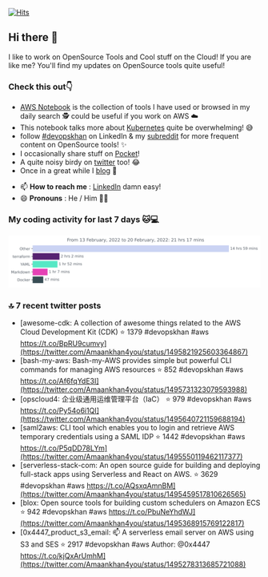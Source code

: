 [![Hits](https://hits.seeyoufarm.com/api/count/incr/badge.svg?url=https%3A%2F%2Fgithub.com%2Fakhan4u%2Fhit-counter&count_bg=%2379C83D&title_bg=%23555555&icon=&icon_color=%23E7E7E7&title=visits&edge_flat=false)](https://hits.seeyoufarm.com)

## Hi there 👋

I like to work on OpenSource Tools and Cool stuff on the Cloud! If you are like me? You'll find my updates on OpenSource tools quite useful!

### Check this out👇

* [AWS Notebook](https://histre.com/public/notebooks/dnllyanu/aws/) is the collection of tools I have used or browsed in my daily search 🕵️ could be useful if you work on AWS ☁️
* This notebook talks more about [Kubernetes](https://histre.com/public/notebooks/6uxdvo3y/kubernetes/) quite be overwhelming! 😅
* follow [#devopskhan](https://www.linkedin.com/feed/hashtag/devopskhan/) on LinkedIn & my [subreddit](https://www.reddit.com/r/devopskhan/) for more frequent content on OpenSource tools! ✨
* I occasionally share stuff on [Pocket](https://getpocket.com/@ej6g8d1dp2829A16a9Tf5d4T6bAMp3d8791rejDe86yem3bm4e14ex4fT4dluk29)!
* A quite noisy birdy on [twitter](https://twitter.com/Amaankhan4you) too! 😂
* Once in a great while I [blog](https://linuxparrot.com/) 😬


- 📫 **How to reach me** : [LinkedIn](https://www.linkedin.com/in/amaan-khan-linux-ninja) damn easy!
- 😄 **Pronouns** : He / Him 🤷‍♂️

### My coding activity for last 7 days 🐱💻

<img src="https://github.com/akhan4u/akhan4u/blob/main/images/stat.svg" alt="Amaan's Wakatime Activity!"/>

### 🔝 7 recent twitter posts
<!-- DEVDOJO:START -->
- [awesome-cdk: A collection of awesome things related to the AWS Cloud Development Kit &lpar;CDK&rpar;
⭐️ 1379
#devopskhan #aws
https://t.co/BpRU9cumvy](https://twitter.com/Amaankhan4you/status/1495821925603364867)
- [bash-my-aws: Bash-my-AWS provides simple but powerful CLI commands for managing AWS resources
⭐️ 852
#devopskhan #aws
https://t.co/Af6fqYdE3I](https://twitter.com/Amaankhan4you/status/1495731323079593988)
- [opscloud4: 企业级通用运维管理平台（IaC）
⭐️ 979
#devopskhan #aws
https://t.co/Py54o6i1QI](https://twitter.com/Amaankhan4you/status/1495640721159688194)
- [saml2aws: CLI tool which enables you to login and retrieve AWS temporary credentials using a SAML IDP
⭐️ 1442
#devopskhan #aws
https://t.co/P5qDD78LYm](https://twitter.com/Amaankhan4you/status/1495550119462117377)
- [serverless-stack-com: An open source guide for building and deploying full-stack apps using Serverless and React on AWS.
⭐️ 3629
#devopskhan #aws
https://t.co/AQsxqAmnBM](https://twitter.com/Amaankhan4you/status/1495459517810626565)
- [blox: Open source tools for building custom schedulers on Amazon ECS
⭐️ 942
#devopskhan #aws
https://t.co/PbuNeYhdWJ](https://twitter.com/Amaankhan4you/status/1495368915769122817)
- [0x4447_product_s3_email: 📫 A serverless email server on AWS using S3 and SES
⭐️ 2917
#devopskhan #aws
Author: @0x4447
https://t.co/kjQxArUmhM](https://twitter.com/Amaankhan4you/status/1495278313685721088)
<!-- DEVDOJO:END -->

<!-- ![Amaan's GitHub stats](https://github-readme-stats.vercel.app/api?username=akhan4u&count_private=true&show_icons=true&hide=contribs) -->
